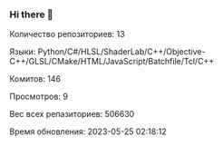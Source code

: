 ### Hi there 👋
Количество репозиториев: 13

Языки: Python/C#/HLSL/ShaderLab/C++/Objective-C++/GLSL/CMake/HTML/JavaScript/Batchfile/Tcl/C++

Комитов: 146

Просмотров: 9

Вес всех репазиториев: 506630

Время обновления: 2023-05-25 02:18:12

<!--
**Emeteil/Emeteil** is a ✨ _special_ ✨ repository because its `README.md` (this file) appears on your GitHub profile.

Here are some ideas to get you started:

- 🔭 I’m currently working on ...
- 🌱 I’m currently learning ...
- 👯 I’m looking to collaborate on ...
- 🤔 I’m looking for help with ...
- 💬 Ask me about ...
- 📫 How to reach me: ...
- 😄 Pronouns: ...
- ⚡ Fun fact: ...
-->
